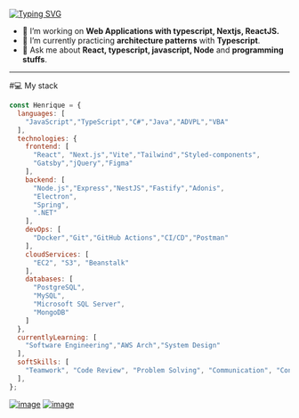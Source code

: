 <a href="https://git.io/typing-svg"><img src="https://readme-typing-svg.demolab.com?font=Fira+Code&weight=800&pause=1000&color=0281FE&width=435&lines=Henrique+Andrade;Fullstack+Developer;Be+welcome!+%3A)" alt="Typing SVG" /></a>

- 🔭 I’m working on **Web Applications with typescript, Nextjs, ReactJS.**
- 🌱 I’m currently practicing **architecture patterns** with **Typescript**.
- 💬 Ask me about **React, typescript, javascript, Node** and **programming stuffs**.
<hr />

#💻 My stack

```js
const Henrique = {
  languages: [
    "JavaScript","TypeScript","C#","Java","ADVPL","VBA"
  ],
  technologies: {
    frontend: [
      "React", "Next.js","Vite","Tailwind","Styled-components",
      "Gatsby","jQuery","Figma"
    ],
    backend: [
      "Node.js","Express","NestJS","Fastify","Adonis",
      "Electron",
      "Spring",
      ".NET"
    ],
    devOps: [
      "Docker","Git","GitHub Actions","CI/CD","Postman"
    ],
    cloudServices: [
      "EC2", "S3", "Beanstalk"
    ],
    databases: [
      "PostgreSQL",
      "MySQL",
      "Microsoft SQL Server",
      "MongoDB"
    ]
  },
  currentlyLearning: [
    "Software Engineering","AWS Arch","System Design"
  ],
  softSkills: [
    "Teamwork", "Code Review", "Problem Solving", "Communication", "Continuous Learning"
  ],
};
```

[![image](https://img.shields.io/badge/LinkedIn-0077B5?style=for-the-badge&logo=linkedin&logoColor=white)](https://www.linkedin.com/in/henrique-andrade-551842180/)
[![image](https://img.shields.io/badge/Microsoft_Outlook-0078D4?style=for-the-badge&logo=microsoft-outlook&logoColor=white)](mailto:henriqandrade@outlook.com) 
